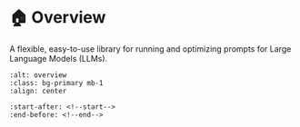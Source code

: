 # 🏠 Overview

A flexible, easy-to-use library for running and optimizing prompts for Large Language Models (LLMs).

```{image} overview.png
:alt: overview
:class: bg-primary mb-1
:align: center
```

```{include} ../README.md
:start-after: <!--start-->
:end-before: <!--end-->
```

